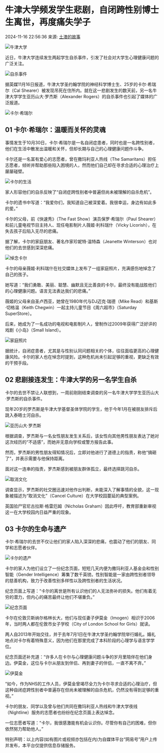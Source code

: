 # 牛津大学频发学生悲剧，自闭跨性别博士生离世，再度痛失学子

2024-11-16 22:56:36 来源: [土澳的故事](https://www.163.com/dy/media/T1669377407945.html)

![牛津大学](https://static.ws.126.net/163/f2e/dy_media/dy_media/static/images/ipLocation.f6d00eb.svg)

近日，牛津大学连续发生两起学生自杀事件，引发了社会对大学生心理健康问题的广泛关注。

![自杀事件](https://nimg.ws.126.net/?url=http%3A%2F%2Fdingyue.ws.126.net%2F2024%2F1116%2F71e53a82j00sn1the001cd000hl00o5m.jpg&thumbnail=660x2147483647&quality=80&type=jpg)

据英媒11月16日报道，牛津大学圣约翰学院的神经科学博士生、25岁的卡尔·希瑞尔（Cal Shearer）被发现吊死在住所内。就在这一悲剧发生的数天前，另一名牛津大学学生亚历山大·罗杰斯（Alexander Rogers）的自杀事件也引起了媒体的广泛报道。

![卡尔·希瑞尔](https://nimg.ws.126.net/?url=http%3A%2F%2Fdingyue.ws.126.net%2F2024%2F1116%2F31486fd9j00sn1thf001od000zc00b6m.jpg&thumbnail=660x2147483647&quality=80&type=jpg)

## 01 卡尔·希瑞尔：温暖而关怀的灵魂

事情发生于10月30日，卡尔·希瑞尔是一名自闭症患者，同时也是一名跨性别者，他们在生活中散发出温暖和关怀，但却长期与自己的心理健康问题作斗争。

卡尔还是一名富有爱心的志愿者，曾在撒玛利亚人热线（The Samaritans）担任志愿者，倾听并帮助那些陷入困境的人，然而他们自己却在寻求合适的心理治疗上屡屡碰壁。

![卡尔的生活](https://nimg.ws.126.net/?url=http%3A%2F%2Fdingyue.ws.126.net%2F2024%2F1116%2F150961c8j00sn1thf002vd000hm00l0m.jpg&thumbnail=660x2147483647&quality=80&type=jpg)

家人形容他们的自杀反映了“自闭症跨性别者中普遍但尚未被理解的自杀危机”。

卡尔的遗书中写道：“我爱你们，我知道自己被深爱着。我很幸运，身边有如此多的爱。”

卡尔的父母，前《快速秀》（The Fast Show）演员保罗·希瑞尔（Paul Shearer）和前儿童电视节目主持人、现任电影制片人薇姬·利科瑞什（Vicky Licorish），在失去孩子后陷入无尽的悲痛。

据了解，卡尔的家庭朋友、著名作家珍妮特·温特森（Jeanette Winterson）也对他们的去世感到深深悲痛。

![悼念卡尔](https://nimg.ws.126.net/?url=http%3A%2F%2Fdingyue.ws.126.net%2F2024%2F1116%2Fa02474b8j00sn1the0023d000hm00bpm.jpg&thumbnail=660x2147483647&quality=80&type=jpg)

卡尔的母亲薇姬·利科瑞什在社交媒体上发布了一组家庭照片，充满感伤地悼念了自己的孩子。

她写道：“我们勇敢、美丽、聪慧、幽默且无比善良的卡尔，最终没有能战胜他们的心理健康问题。语言无法表达我们的悲痛。”

薇姬的父母来自圣卢西亚，她曾在1980年代与DJ迈克·瑞德（Mike Read）和基斯·切格温（Keith Chegwin）一起主持儿童节目《周六超市》（Saturday SuperStore）。

后来，她成为了一名成功的电视和电影制片人，曾制作过2009年获得广泛好评的戏剧《小岛》（Small Island）。

![家庭照片](https://nimg.ws.126.net/?url=http%3A%2F%2Fdingyue.ws.126.net%2F2024%2F1116%2F52580691j00sn1the0011d000hm00hmm.jpg&thumbnail=660x2147483647&quality=80&type=jpg)

据统计，自闭症患者，尤其是与性别认同问题相关的个体，往往面临更高的心理健康风险。卡尔的家人也在悼念时提到，这种危机尚未引起足够的重视，更缺乏有效的干预手段。

## 02 悲剧接连发生：牛津大学的另一名学生自杀

卡尔的去世不禁让人联想到，一周前刚刚结束调查的另一名牛津大学学生亚历山大·罗杰斯的自杀事件。

现年20岁的罗杰斯是牛津大学基督圣体学院的学生，他于今年1月在被朋友排斥后跳入泰晤士河自杀。

![亚历山大·罗杰斯](https://nimg.ws.126.net/?url=http%3A%2F%2Fdingyue.ws.126.net%2F2024%2F1116%2F30f9fed1j00sn1the001ed000ho00amm.jpg&thumbnail=660x2147483647&quality=80&type=jpg)

根据调查，罗杰斯与一名女性朋友发生关系后，该女性向其他男性朋友表达了她对这次经历的“不适感”，而她并无意向学校或警方报告此事。

然而，罗杰斯的男性朋友得知情况后，立即对他进行了道德上的指责，称他“搞砸了”，并表示需要与他保持距离。

面对这一连串的指责，罗杰斯感到被朋友群体孤立，最终选择跳河自杀。

![取消文化](https://nimg.ws.126.net/?url=http%3A%2F%2Fdingyue.ws.126.net%2F2024%2F1116%2F34d5bd6ej00sn1the001jd000h8009qm.jpg&thumbnail=660x2147483647&quality=80&type=jpg)

调查显示，罗杰斯的社交圈迅速对他作出判断，未能深入了解事情的全貌，这一现象被描述为“取消文化”（Cancel Culture）在大学校园蔓延的典型案例。

英国验尸官尼古拉斯·格雷厄姆（Nicholas Graham）因此呼吁，教育部重新审视这一在大学校园内日益严重的现象。

## 03 卡尔的生命与遗产

卡尔·希瑞尔的去世不仅让他们的家人陷入深深的悲痛，也震动了他们的朋友、同学和志愿者伙伴。

![卡尔的遗产](https://nimg.ws.126.net/?url=http%3A%2F%2Fdingyue.ws.126.net%2F2024%2F1116%2F6e01df37j00sn1the0041d000hm00nhm.jpg&thumbnail=660x2147483647&quality=80&type=jpg)

卡尔的家人为他们设立了一份纪念页面，短短几天内便为撒玛利亚人基金会和性别智能（Gender Intelligence）筹集了数千英镑。性别智能是一家由跨性别者领导的慈善机构，致力于改善性别多样性以及跨性别者的生活状况。

纪念页面上写道：“卡尔的离世是所有认识他们的人无法弥补的损失。他们有着无穷的潜力，但内心的痛苦最终让他们不堪重负。”

![纪念页面](https://nimg.ws.126.net/?url=http%3A%2F%2Fdingyue.ws.126.net%2F2024%2F1116%2F86dd10e7j00sn1the002hd000hm00nhm.jpg&thumbnail=660x2147483647&quality=80&type=jpg)

卡尔在伦敦贝斯纳尔格林长大，他们与现任妻子伊莫金（Imogen）相识于2006年，当时两人都在伦敦市女子学校（City of London School for Girls）就读。

两人自2013年开始交往，并于去年7月1日在牛津大学圣约翰学院举行婚礼。婚礼地点对卡尔有着特殊意义，因为他们在那里完成了本科阶段的心理学与语言学学位。

纪念页面还补充道：“许多人在卡尔与心理健康问题斗争的岁月里陪伴在他们身边。伊莫金，这位与卡尔从朋友到伴侣、再到妻子的伴侣，一直不离不弃。”

![伊莫金](https://nimg.ws.126.net/?url=http%3A%2F%2Fdingyue.ws.126.net%2F2024%2F1116%2Fb2f52f62j00sn1the002rd000hm00nhm.jpg&thumbnail=660x2147483647&quality=80&type=jpg)

“如今，作为NHS的工作人员，伊莫金曾竭尽全力为卡尔寻求合适的心理治疗，但这种自闭症跨性别者中普遍存在但尚未被理解的自杀危机，仍然没有得到足够的重视。”

卡尔的朋友、同学以及曾与他们共同在撒玛利亚人热线和牛津大学夜线（Nightline）服务的志愿者也纷纷在纪念页面上表达悼念。

一位志愿者写道：“卡尔，我很感激能有机会认识你。尽管你有自己的困难，但你依然努力帮助他人。”

特别声明：以上内容(如有图片或视频亦包括在内)为自媒体平台“网易号”用户上传并发布，本平台仅提供信息存储服务。